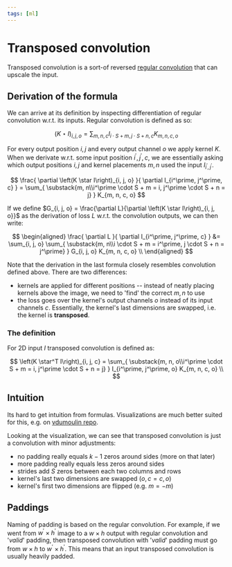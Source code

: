 ```yaml
---
tags: [ml]
---
```

# Transposed convolution

Transposed convolution is a sort-of reversed [regular
convolution](./convolution_in_ml.md) that can upscale the input.


## Derivation of the formula

We can arrive at its definition by inspecting differentiation of regular
convolution w.r.t. its inputs. Regular convolution is defined as so:

$$
\left(K \star I\right)_{i, j, o} =
\sum_{m, n, c} I_{i\cdot S + m, j \cdot S + n, c} K_{m, n, c, o}
$$

For every output position $i, j$ and every output channel $o$ we apply kernel
$K$. When we derivate w.r.t. some input position $i^\prime, j^\prime, c$, we are
essentially asking which output positions $i, j$ and kernel placements $m,
n$ used the input $I_{i^\prime, j^\prime}$.

$$
\frac{
  \partial \left(K \star I\right)_{i, j, o}
}{
  \partial I_{i^\prime, j^\prime, c}
} =
\sum_{
  \substack{m, n\\i^\prime \cdot S + m = i, j^\prime \cdot S + n = j}
} K_{m, n, c, o}
$$

If we define $G_{i, j, o} = \frac{\partial L}{\partial \left(K \star
I\right)_{i, j, o}}$ as the derivation of loss $L$ w.r.t. the convolution
outputs, we can then write:

$$
\begin{aligned}
\frac{
  \partial L
}{
  \partial I_{i^\prime, j^\prime, c}
} &=
\sum_{i, j, o}
\sum_{
  \substack{m, n\\i \cdot S + m = i^\prime, j \cdot S + n = j^\prime}
} G_{i, j, o} K_{m, n, c, o} \\
\end{aligned}
$$

Note that the derivation in the last formula closely resembles convolution
defined above. There are two differences:

- kernels are applied for different positions -- instead of neatly placing
  kernels above the image, we need to 'find' the correct $m, n$ to use
- the loss goes over the kernel's output channels $o$ instead of its input
  channels $c$. Essentially, the kernel's last dimensions are swapped, i.e. the
  kernel is **transposed**.

### The definition

For 2D input $I$ transposed convolution is defined as:

$$
\left(K \star^T I\right)_{i, j, c} =
\sum_{
  \substack{m, n, o\\i^\prime \cdot S + m = i, j^\prime \cdot S + n = j}
} I_{i^\prime, j^\prime, o} K_{m, n, c, o} \\
$$


## Intuition

Its hard to get intuition from formulas. Visualizations are much better suited
for this, e.g. on [vdumoulin
repo](https://github.com/vdumoulin/conv_arithmetic).

Looking at the visualization, we can see that transposed convolution is just a
convolution with minor adjustments:

- no padding really equals $k - 1$ zeros around sides (more on that later)
- more padding really equals less zeros around sides
- strides add $S$ zeros between each two columns and rows
- kernel's last two dimensions are swapped ($o, c = c, o$)
- kernel's first two dimensions are flipped (e.g. $m = -m$)

## Paddings

Naming of padding is based on the regular convolution. For example, if we went
from $w^\prime \times h^\prime$ image to a $w \times h$ output with regular
convolution and '*valid*' padding, then transposed convolution with '*valid*'
padding must go from $w \times h$ to $w^\prime \times h^\prime$. This
means that an input transposed convolution is usually heavily padded.
